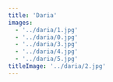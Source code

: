 ```yaml
---
title: 'Daria'
images:
  - '../daria/1.jpg'
  - '../daria/0.jpg'
  - '../daria/3.jpg'
  - '../daria/4.jpg'
  - '../daria/5.jpg'
titleImage: '../daria/2.jpg'
---
```

